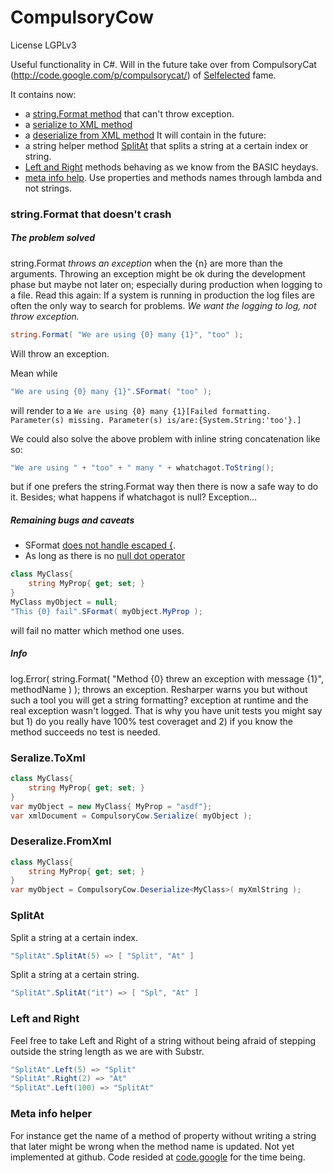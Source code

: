 CompulsoryCow
=============

License LGPLv3

Useful functionality in C#.  Will in the future take over from CompulsoryCat (http://code.google.com/p/compulsorycat/) of [Selfelected](http://www.selfelected.com) fame.

It contains now:
* a [string.Format method](https://github.com/LosManos/CompulsoryCow/blob/master/README.md#stringformat-that-doesnt-crash) that can't throw exception.
* a [serialize to XML method](https://github.com/LosManos/CompulsoryCow/blob/master/README.md#Seralize.ToXml)
* a [deserialize from XML method](https://github.com/LosManos/CompulsoryCow/blob/master/README.md#Deseralize.FromXml)
It will contain in the future:
* a string helper method [SplitAt](https://github.com/LosManos/CompulsoryCow/blob/master/README.md#splitat) that splits a string at a certain index or string.
* [Left and Right](https://github.com/LosManos/CompulsoryCow/blob/master/README.md#left-and-right) methods behaving as we know from the BASIC heydays.
* [meta info help](https://github.com/LosManos/CompulsoryCow/edit/master/README.md#meta-info-help).  Use properties and methods names through lambda and not strings.

### string.Format that doesn't crash
##### The problem solved
string.Format _throws an exception_ when the {n} are more than the arguments.  Throwing an exception might be ok during the development phase but maybe not later on; especially during production when logging to a file.
Read this again:  If a system is running in production the log files are often the only way to search for problems.  _We want the logging to log, not throw exception._

```csharp
string.Format( "We are using {0} many {1}", "too" );
```
Will throw an exception.

Mean while
```csharp
"We are using {0} many {1}".SFormat( "too" );
```
will render to a `We are using {0} many {1}[Failed formatting. Parameter(s) missing. Parameter(s) is/are:{System.String:'too'}.]`

We could also solve the above problem with inline string concatenation like so:
```csharp
"We are using " + "too" + " many " + whatchagot.ToString();
```
but if one prefers the string.Format way then there is now a safe way to do it.
Besides; what happens if whatchagot is null?  Exception...

##### Remaining bugs and caveats
* SFormat [does not handle escaped {](https://github.com/LosManos/CompulsoryCow/issues/1).  
* As long as there is no [null dot operator](http://visualstudio.uservoice.com/forums/121579-visual-studio/suggestions/2216723-automaticaly-check-object-nullity-before-access-so)
```csharp
class MyClass{
    string MyProp{ get; set; }
}
MyClass myObject = null;
"This {0} fail".SFormat( myObject.MyProp );
```
will fail no matter which method one uses.

##### Info
log.Error( string.Format( "Method {0} threw an exception with message {1}", methodName ) );
throws an exception.  Resharper warns you but without such a tool you will get a string formatting? exception at runtime and the real exception wasn't logged.
That is why you have unit tests you might say but 1) do you really have 100% test coveraget and 2) if you know the method succeeds no test is needed.

### Seralize.ToXml

```csharp
class MyClass{
    string MyProp{ get; set; }
}
var myObject = new MyClass{ MyProp = "asdf"};
var xmlDocument = CompulsoryCow.Serialize( myObject );
```

### Deseralize.FromXml

```csharp
class MyClass{
    string MyProp{ get; set; }
}
var myObject = CompulsoryCow.Deserialize<MyClass>( myXmlString );
```

### SplitAt

Split a string at a certain index.
```csharp
"SplitAt".SplitAt(5) => [ "Split", "At" ]
```

Split a string at a certain string.
```csharp
"SplitAt".SplitAt("it") => [ "Spl", "At" ]
```

### Left and Right

Feel free to take Left and Right of a string without being afraid of stepping outside the string length as we are with Substr.
```csharp
"SplitAt".Left(5) => "Split"
"SplitAt".Right(2) => "At"
"SplitAt".Left(100) => "SplitAt"
```

### Meta info helper 
For instance get the name of a method of property without writing a string that later might be wrong when the method name is updated.
Not yet implemented at github.  Code resided at [code.google](http://code.google.com/p/compulsorycat/) for the time being.
